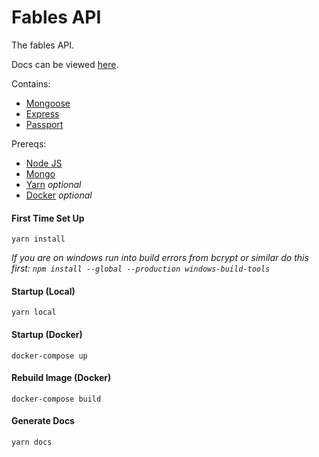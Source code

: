 # Fables API

The fables API.

Docs can be viewed [here](https://cidicles.github.io/fables/).

Contains:

* [Mongoose](http://mongoosejs.com/)
* [Express](https://expressjs.com/)
* [Passport](http://www.passportjs.org/)

Prereqs:

* [Node JS](https://nodejs.org/en/)
* [Mongo](https://www.mongodb.com/)
* [Yarn](https://yarnpkg.com/en/) *optional*
* [Docker](https://www.docker.com/) *optional*

#### First Time Set Up
`yarn install`

*If you are on windows run into build errors from bcrypt or similar do this first: `npm install --global --production windows-build-tools`*

#### Startup (Local)
`yarn local`

#### Startup (Docker)
`docker-compose up`

#### Rebuild Image (Docker)
`docker-compose build`

#### Generate Docs
`yarn docs`
